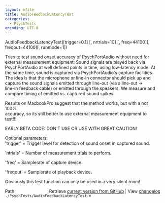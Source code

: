 ```yaml
---
layout: mfile
title: AudioFeedbackLatencyTest
categories:
  - PsychTests
encoding: UTF-8
---
```


AudioFeedbackLatencyTest([trigger=0.1] [, nrtrials=10] [, freq=44100][, freqout=44100][, runmode=1])  

Tries to test sound onset accuracy of PsychPortAudio without need for  
external measurement equipment: Sound signals are played back via  
PsychPortAudio at well defined points in time, using low-latency mode. At  
the same time, sound is captured via PsychPortAudio's capture facilities.  
The idea is that the microphone or line-in connector should pick up and  
capture the sound signals emitted through line-out (via a line-out -\>  
line-in feedback cable) or emitted through the speakers. We measure and  
compare timing of emitted vs. captured sound spikes.  

Results on MacbookPro suggest that the method works, but with a not 100%  
accuracy, so its still better to use external measurement equipment to  
test!!!  

EARLY BETA CODE: DON'T USE OR USE WITH GREAT CAUTION!  

Optional parameters:  
'trigger' = Trigger level for detection of sound onset in captured sound.  

'ntrials' = Number of measurement trials to perform.  

'freq' = Samplerate of capture device.  

'freqout' = Samplerate of playback device.  

Obviously this test function can only be used in a very silent room!  



<div class="code_header" style="text-align:right;">
  <span style="float:left;">Path&nbsp;&nbsp;</span> <span class="counter">Retrieve <a href=
  "https://raw.github.com/Psychtoolbox-3/Psychtoolbox-3/beta/./PsychTests/AudioFeedbackLatencyTest.m">current version from GitHub</a> | View <a href=
  "https://github.com/Psychtoolbox-3/Psychtoolbox-3/commits/beta/./PsychTests/AudioFeedbackLatencyTest.m">changelog</a></span>
</div>
<div class="code">
  <code>./PsychTests/AudioFeedbackLatencyTest.m</code>
</div>
